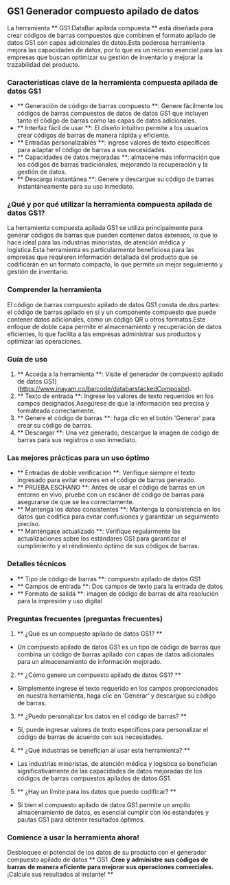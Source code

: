 ## GS1 Generador compuesto apilado de datos

La herramienta ** GS1 DataBar apilada compuesta ** está diseñada para crear códigos de barras compuestos que combinen el formato apilado de datos GS1 con capas adicionales de datos.Esta poderosa herramienta mejora las capacidades de datos, por lo que es un recurso esencial para las empresas que buscan optimizar su gestión de inventario y mejorar la trazabilidad del producto.

### Características clave de la herramienta compuesta apilada de datos GS1
- ** Generación de código de barras compuesto **: Genere fácilmente los códigos de barras compuestos de datos de datos GS1 que incluyen tanto el código de barras como las capas de datos adicionales.
- ** Interfaz fácil de usar **: El diseño intuitivo permite a los usuarios crear códigos de barras de manera rápida y eficiente.
- ** Entradas personalizables **: ingrese valores de texto específicos para adaptar el código de barras a sus necesidades.
- ** Capacidades de datos mejoradas **: almacene más información que los códigos de barras tradicionales, mejorando la recuperación y la gestión de datos.
- ** Descarga instantánea **: Genere y descargue su código de barras instantáneamente para su uso inmediato.

### ¿Qué y por qué utilizar la herramienta compuesta apilada de datos GS1?
La herramienta compuesta apilada GS1 se utiliza principalmente para generar códigos de barras que pueden contener datos extensos, lo que lo hace ideal para las industrias minoristas, de atención médica y logística.Esta herramienta es particularmente beneficiosa para las empresas que requieren información detallada del producto que se codificarán en un formato compacto, lo que permite un mejor seguimiento y gestión de inventario.

### Comprender la herramienta
El código de barras compuesto apilado de datos GS1 consta de dos partes: el código de barras apilado en sí y un componente compuesto que puede contener datos adicionales, como un código QR u otros formatos.Este enfoque de doble capa permite el almacenamiento y recuperación de datos eficientes, lo que facilita a las empresas administrar sus productos y optimizar las operaciones.

### Guía de uso
1. ** Acceda a la herramienta **: Visite el generador de compuesto apilado de datos GS1] (https://www.inayam.co/barcode/databarstackedComposite).
2. ** Texto de entrada **: Ingrese los valores de texto requeridos en los campos designados.Asegúrese de que la información sea precisa y formateada correctamente.
3. ** Genere el código de barras **: haga clic en el botón 'Generar' para crear su código de barras.
4. ** Descargar **: Una vez generado, descargue la imagen de código de barras para sus registros o uso inmediato.

### Las mejores prácticas para un uso óptimo
- ** Entradas de doble verificación **: Verifique siempre el texto ingresado para evitar errores en el código de barras generado.
- ** PRUEBA ESCHANO **: Antes de usar el código de barras en un entorno en vivo, pruebe con un escáner de código de barras para asegurarse de que se lea correctamente.
- ** Mantenga los datos consistentes **: Mantenga la consistencia en los datos que codifica para evitar confusiones y garantizar un seguimiento preciso.
- ** Manténgase actualizado **: Verifique regularmente las actualizaciones sobre los estándares GS1 para garantizar el cumplimiento y el rendimiento óptimo de sus códigos de barras.

### Detalles técnicos
- ** Tipo de código de barras **: compuesto apilado de datos GS1
- ** Campos de entrada **: Dos campos de texto para la entrada de datos
- ** Formato de salida **: imagen de código de barras de alta resolución para la impresión y uso digital

### Preguntas frecuentes (preguntas frecuentes)

1. ** ¿Qué es un compuesto apilado de datos GS1? **
- Un compuesto apilado de datos GS1 es un tipo de código de barras que combina un código de barras apilado con capas de datos adicionales para un almacenamiento de información mejorado.

2. ** ¿Cómo genero un compuesto apilado de datos GS1? **
- Simplemente ingrese el texto requerido en los campos proporcionados en nuestra herramienta, haga clic en 'Generar' y descargue su código de barras.

3. ** ¿Puedo personalizar los datos en el código de barras? **
- Sí, puede ingresar valores de texto específicos para personalizar el código de barras de acuerdo con sus necesidades.

4. ** ¿Qué industrias se benefician al usar esta herramienta? **
- Las industrias minoristas, de atención médica y logística se benefician significativamente de las capacidades de datos mejoradas de los códigos de barras compuestos apilados de datos GS1.

5. ** ¿Hay un límite para los datos que puedo codificar? **
- Si bien el compuesto apilado de datos GS1 permite un amplio almacenamiento de datos, es esencial cumplir con los estándares y pautas GS1 para obtener resultados óptimos.

### Comience a usar la herramienta ahora!
Desbloquee el potencial de los datos de su producto con el generador compuesto apilado de datos ** GS1 **.Cree y administre sus códigos de barras de manera eficiente para mejorar sus operaciones comerciales.** ¡Calcule sus resultados al instante! **